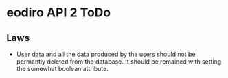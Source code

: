 # eodiro API 2 ToDo

## Laws

- User data and all the data produced by the users should not be permantly deleted from the database. It should be remained with setting the somewhat boolean attribute.
